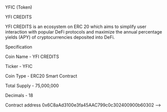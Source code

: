 YFIC  (Token)

YFI CREDITS



YFI CREDITS is an ecosystem on ERC 20 which aims to simplify user interaction with popular DeFi protocols and maximize the annual percentage yields (APY) of cryptocurrencies deposited into DeFi.

Specification

Coin Name	- YFI CREDITS

Ticker - YFIC

Coin Type	- ERC20 Smart Contract

Total Supply - 75,000,000

Decimals - 18

Contract address	0x6C8aAd3100e3fa45AAC799c0c302400900b60302
-->
